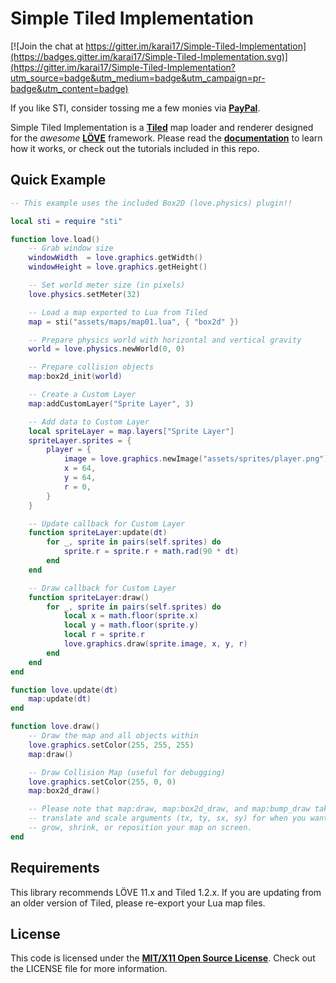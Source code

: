# Simple Tiled Implementation

[![Join the chat at https://gitter.im/karai17/Simple-Tiled-Implementation](https://badges.gitter.im/karai17/Simple-Tiled-Implementation.svg)](https://gitter.im/karai17/Simple-Tiled-Implementation?utm_source=badge&utm_medium=badge&utm_campaign=pr-badge&utm_content=badge)

If you like STI, consider tossing me a few monies via [**PayPal**][paypal].

Simple Tiled Implementation is a [**Tiled**][Tiled] map loader and renderer designed for the *awesome* [**LÖVE**][LOVE] framework. Please read the [**documentation**][dox] to learn how it works, or check out the tutorials included in this repo.

## Quick Example

```lua
-- This example uses the included Box2D (love.physics) plugin!!

local sti = require "sti"

function love.load()
	-- Grab window size
	windowWidth  = love.graphics.getWidth()
	windowHeight = love.graphics.getHeight()

	-- Set world meter size (in pixels)
	love.physics.setMeter(32)

	-- Load a map exported to Lua from Tiled
	map = sti("assets/maps/map01.lua", { "box2d" })

	-- Prepare physics world with horizontal and vertical gravity
	world = love.physics.newWorld(0, 0)

	-- Prepare collision objects
	map:box2d_init(world)

	-- Create a Custom Layer
	map:addCustomLayer("Sprite Layer", 3)

	-- Add data to Custom Layer
	local spriteLayer = map.layers["Sprite Layer"]
	spriteLayer.sprites = {
		player = {
			image = love.graphics.newImage("assets/sprites/player.png"),
			x = 64,
			y = 64,
			r = 0,
		}
	}

	-- Update callback for Custom Layer
	function spriteLayer:update(dt)
		for _, sprite in pairs(self.sprites) do
			sprite.r = sprite.r + math.rad(90 * dt)
		end
	end

	-- Draw callback for Custom Layer
	function spriteLayer:draw()
		for _, sprite in pairs(self.sprites) do
			local x = math.floor(sprite.x)
			local y = math.floor(sprite.y)
			local r = sprite.r
			love.graphics.draw(sprite.image, x, y, r)
		end
	end
end

function love.update(dt)
	map:update(dt)
end

function love.draw()
	-- Draw the map and all objects within
	love.graphics.setColor(255, 255, 255)
	map:draw()

	-- Draw Collision Map (useful for debugging)
	love.graphics.setColor(255, 0, 0)
	map:box2d_draw()

	-- Please note that map:draw, map:box2d_draw, and map:bump_draw take
	-- translate and scale arguments (tx, ty, sx, sy) for when you want to
	-- grow, shrink, or reposition your map on screen.
end
```

## Requirements

This library recommends LÖVE 11.x and Tiled 1.2.x. If you are updating from an older version of Tiled, please re-export your Lua map files.

## License

This code is licensed under the [**MIT/X11 Open Source License**][MIT]. Check out the LICENSE file for more information.

[Tiled]: http://www.mapeditor.org/
[LOVE]: https://www.love2d.org/
[dox]: http://karai17.github.io/Simple-Tiled-Implementation/
[MIT]: http://www.opensource.org/licenses/mit-license.html
[paypal]: https://www.paypal.me/LandonManning

